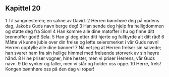 ## Kapittel 20

1 Til sangmesteren; en salme av David.
2 Herren bønnhøre deg på nødens dag, Jakobs Guds navn berge deg!
3 Han sende deg hjelp fra helligdommen og støtte deg fra Sion!
4 Han komme alle dine matoffer i hu og finne ditt brennoffer godt! Sela.
5 Han gi deg etter ditt hjerte og fullbyrde alt ditt råd!
6 Måtte vi kunne juble over din frelse og løfte seiersmerket i vår Guds navn! Herren oppfylle alle dine bønner!
7 Nå vet jeg at Herren frelser sin salvede; han svarer ham fra sin hellige himmel med frelsende storverk av sin høyre hånd.
8 Hine priser vogner, hine hester, men vi priser Herrens, vår Guds navn.
9 De synker og faller, men vi står og holder oss oppe.
10 Herre, frels! Kongen bønnhøre oss på den dag vi roper!
